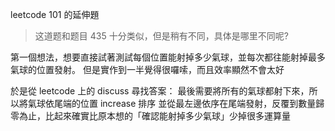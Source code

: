 leetcode 101 的延伸題
> 这道题和题目 435 十分类似，但是稍有不同，具体是哪里不同呢?

第一個想法，想要直接試著測試每個位置能射掉多少氣球，並每次都往能射掉最多氣球的位置發射。
但是實作到一半覺得很囉嗦，而且效率顯然不會太好

於是從 leetcode 上的 discuss 尋找答案：
最後需要將所有的氣球都射下來，所以將氣球依尾端的位置 increase 排序
並從最左邊依序在尾端發射，反覆到數量歸零為止，比起來確實比原本想的「確認能射掉多少氣球」少掉很多運算量
